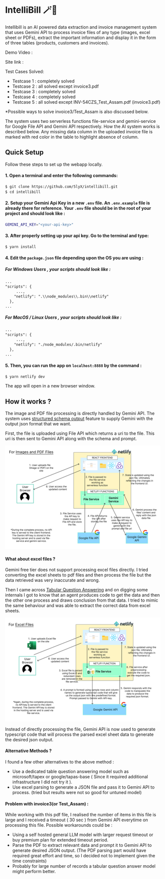 # IntelliBill 🪄🧾

Intellibill is an AI powered data extraction and invoice management system that uses Gemini API to process invoice files of any type (images, excel sheet or PDFs), extract the important information and display it in the form of three tables (products, customers and invoices).

Demo Video :

Site link :

Test Cases Solved:

- Testcase 1 : completely solved
- Testcase 2 : all solved except invoice3.pdf
- Testcase 3 : completely solved
- Testcase 4 : completely solved
- Testcase 5 : all solved except INV-54CZS_Test_Assam.pdf (invoice3.pdf)

\*Possible ways to solve invoice3/Test_Assam is also discussed below.

The system uses two serverless functions file-service and gemini-service for Google File API and Gemini API respectively. How the AI system works is described below.
Any missing data column in the uploaded invoice file is marked with red color in the table to highlight absence of column.

## Quick Setup

Follow these steps to set up the webapp locally.

#### 1. Open a terminal and enter the following commands:

```sh
$ git clone https://github.com/5lyX/intellibill.git
$ cd intellibill
```

#### 2. Setup your Gemini Api Key in a new `.env` file. An `.env.example` file is already there for reference. Your `.env` file should be in the root of your project and should look like :

```sh
GEMINI_API_KEY="<your-api-key>"
```

#### 3. After properly setting up your api key. Go to the terminal and type:

```sh
$ yarn install
```

#### 4. Edit the `package.json` file depending upon the OS you are using :

##### For Windows Users , your scripts should look like :

```
...
"scripts": {
     ...,
    "netlify": ".\\node_modules\\.bin\\netlify"
  },
...
```

##### For MacOS / Linux Users , your scripts should look like :

```
...
"scripts": {
     ...,
    "netlify": "./node_modules/.bin/netlify"
  },
...
```

#### 5. Then, you can run the app on `localhost:8888` by the command :

```sh
$ yarn netlify dev
```

The app will open in a new browser window.

## How it works ?

The image and PDF file processing is directly handled by Gemini API. The system uses [structured schema output](https://ai.google.dev/gemini-api/docs/structured-output?lang=node) feature to supply Gemini with the output json format that we want.

First, the file is uploaded using File API which returns a uri to the file. This uri is then sent to Gemini API along with the schema and prompt.

![image and pdf processing](docs/imgPdf.png)

#### What about excel files ?

Gemini free tier does not support processing excel files directly. I tried converting the excel sheets to pdf files and then process the file but the data retrieved was very inaccurate and wrong.

Then I came across [Tabular Question Answering](https://huggingface.co/tasks/table-question-answering) and on digging some internals I got to know that an agent produces code to get the data and then the other one process and draws conclusion from that data. I tried to mimic the same behaviour and was able to extract the correct data from excel sheets.

![excel sheet processing](docs/excel.png)

Instead of directly processing the file, Gemini API is now used to generate typescript code that will process the parsed excel sheet data to generate the desired json output.

#### Alternative Methods ?

I found a few other alternatives to the above method :

- Use a dedicated table question answering model such as microsoft/tapex or google/tapas-base ( Since it required additional infrastructure I did not try it ).
- Use excel parsing to generate a JSON file and pass it to Gemini API to process. (tried but results were not so good for untuned model)

#### Problem with invoice3(or Test_Assam) :

While working with this pdf file, I realised the number of items in this file is large and I received a timeout ( 30 sec ) from Gemini API everytime on processing this file. Possible workarounds could be :

- Using a self hosted general LLM model with larger request timeout or buy premium plan for extended timeout period.
- Parse the PDF to extract relevant data and prompt it to Gemini API to generate desired JSON output. (The PDF parsing part would have required great effort and time, so I decided not to implement given the time constraints)
- Probably for large number of records a tabular question answer model might perform better.
